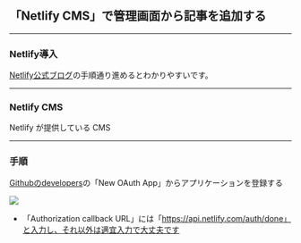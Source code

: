 ## 「Netlify CMS」で管理画面から記事を追加する

---
### Netlify導入

[Netlify公式ブログ](https://www.netlify.com/blog/2015/10/26/a-step-by-step-guide-hexo-on-netlify/)の手順通り進めるとわかりやすいです。


---
### Netlify CMS

Netlify が提供している CMS

---

### 手順
[Githubのdevelopers](https://github.com/settings/developers)の「New OAuth App」からアプリケーションを登録する

<img src="./images/2018-04-12 13.46.04.png">


- 「Authorization callback URL」には「https://api.netlify.com/auth/done」と入力し、それ以外は適宜入力で大丈夫です